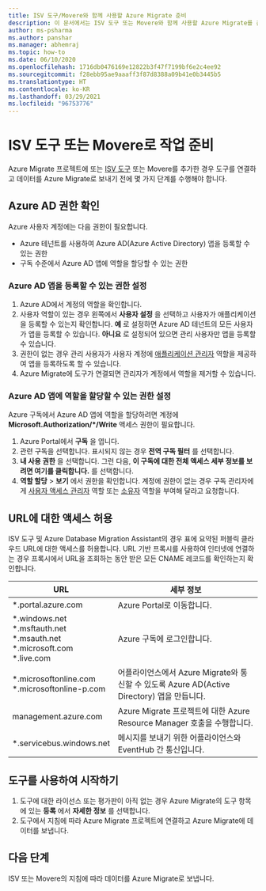 ```yaml
---
title: ISV 도구/Movere와 함께 사용할 Azure Migrate 준비
description: 이 문서에서는 ISV 도구 또는 Movere와 함께 사용할 Azure Migrate를 준비하는 방법과 이 도구를 사용하여 시작하는 방법을 차례로 설명합니다.
author: ms-psharma
ms.author: panshar
ms.manager: abhemraj
ms.topic: how-to
ms.date: 06/10/2020
ms.openlocfilehash: 1716db0476169e12822b3f47f7199bf6e2c4ee92
ms.sourcegitcommit: f28ebb95ae9aaaff3f87d8388a09b41e0b3445b5
ms.translationtype: HT
ms.contentlocale: ko-KR
ms.lasthandoff: 03/29/2021
ms.locfileid: "96753776"
---
```

# <a name="prepare-to-work-with-an-isv-tool-or-movere"></a>ISV 도구 또는 Movere로 작업 준비

Azure Migrate 프로젝트에 또는 [ISV 도구](migrate-services-overview.md#isv-integration) 또는 Movere를 추가한 경우 도구를 연결하고 데이터를 Azure Migrate로 보내기 전에 몇 가지 단계를 수행해야 합니다. 

## <a name="check-azure-ad-permissions"></a>Azure AD 권한 확인

Azure 사용자 계정에는 다음 권한이 필요합니다.

- Azure 테넌트를 사용하여 Azure AD(Azure Active Directory) 앱을 등록할 수 있는 권한
- 구독 수준에서 Azure AD 앱에 역할을 할당할 수 있는 권한


### <a name="set-permissions-to-register-an-azure-ad-app"></a>Azure AD 앱을 등록할 수 있는 권한 설정

1. Azure AD에서 계정의 역할을 확인합니다.
2. 사용자 역할이 있는 경우 왼쪽에서 **사용자 설정** 을 선택하고 사용자가 애플리케이션을 등록할 수 있는지 확인합니다. **예** 로 설정하면 Azure AD 테넌트의 모든 사용자가 앱을 등록할 수 있습니다. **아니요** 로 설정되어 있으면 관리 사용자만 앱을 등록할 수 있습니다.   
3. 권한이 없는 경우 관리 사용자가 사용자 계정에 [애플리케이션 관리자](../active-directory/roles/permissions-reference.md#application-administrator) 역할을 제공하여 앱을 등록하도록 할 수 있습니다.
4. Azure Migrate에 도구가 연결되면 관리자가 계정에서 역할을 제거할 수 있습니다.

### <a name="set-permissions-to-assign-a-role-to-an-azure-ad-app"></a>Azure AD 앱에 역할을 할당할 수 있는 권한 설정
 
Azure 구독에서 Azure AD 앱에 역할을 할당하려면 계정에 **Microsoft.Authorization/*/Write** 액세스 권한이 필요합니다. 

1. Azure Portal에서 **구독** 을 엽니다.
2. 관련 구독을 선택합니다. 표시되지 않는 경우 **전역 구독 필터** 를 선택합니다. 
3. **내 사용 권한** 을 선택합니다. 그런 다음, **이 구독에 대한 전체 액세스 세부 정보를 보려면 여기를 클릭합니다.** 를 선택합니다.
4. **역할 할당** > **보기** 에서 권한을 확인합니다. 계정에 권한이 없는 경우 구독 관리자에게 [사용자 액세스 관리자](../role-based-access-control/built-in-roles.md#user-access-administrator) 역할 또는 [소유자](../role-based-access-control/built-in-roles.md#owner) 역할을 부여해 달라고 요청합니다.

## <a name="allow-access-to-urls"></a>URL에 대한 액세스 허용

ISV 도구 및 Azure Database Migration Assistant의 경우 표에 요약된 퍼블릭 클라우드 URL에 대한 액세스를 허용합니다. URL 기반 프록시를 사용하여 인터넷에 연결하는 경우 프록시에서 URL을 조회하는 동안 받은 모든 CNAME 레코드를 확인하는지 확인합니다. 

**URL** | **세부 정보**
--- | ---
*.portal.azure.com  | Azure Portal로 이동합니다. 
*.windows.net<br/> *.msftauth.net<br/> *.msauth.net <br/> *.microsoft.com<br/> *.live.com   | Azure 구독에 로그인합니다. 
*.microsoftonline.com<br/> *.microsoftonline-p.com | 어플라이언스에서 Azure Migrate와 통신할 수 있도록 Azure AD(Active Directory) 앱을 만듭니다. 
management.azure.com | Azure Migrate 프로젝트에 대한 Azure Resource Manager 호출을 수행합니다.
\*.servicebus.windows.net | 메시지를 보내기 위한 어플라이언스와 EventHub 간 통신입니다.


## <a name="start-using-the-tool"></a>도구를 사용하여 시작하기

1. 도구에 대한 라이선스 또는 평가판이 아직 없는 경우 Azure Migrate의 도구 항목에 있는 **등록** 에서 **자세한 정보** 를 선택합니다.
2. 도구에서 지침에 따라 Azure Migrate 프로젝트에 연결하고 Azure Migrate에 데이터를 보냅니다.

## <a name="next-steps"></a>다음 단계

ISV 또는 Movere의 지침에 따라 데이터를 Azure Migrate로 보냅니다.

   

